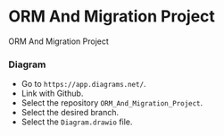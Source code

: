 # ORM And Migration Project
ORM And Migration Project

### Diagram
- Go to `https://app.diagrams.net/`.
- Link with Github.
- Select the repository `ORM_And_Migration_Project`.
- Select the desired branch.
- Select the `Diagram.drawio` file.
